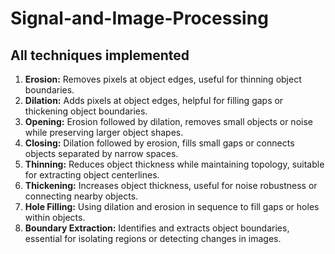 # Signal-and-Image-Processing

## All techniques implemented
1. **Erosion:** Removes pixels at object edges, useful for thinning object boundaries.
2. **Dilation:** Adds pixels at object edges, helpful for filling gaps or thickening object boundaries.
3. **Opening:** Erosion followed by dilation, removes small objects or noise while preserving larger object shapes.
4. **Closing:** Dilation followed by erosion, fills small gaps or connects objects separated by narrow spaces.
5. **Thinning:** Reduces object thickness while maintaining topology, suitable for extracting object centerlines.
6. **Thickening:** Increases object thickness, useful for noise robustness or connecting nearby objects.
7. **Hole Filling:** Using dilation and erosion in sequence to fill gaps or holes within objects.
8. **Boundary Extraction:** Identifies and extracts object boundaries, essential for isolating regions or detecting changes in images.
